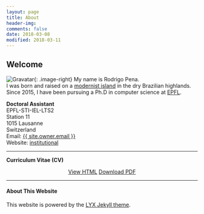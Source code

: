 ```yaml
---
layout: page
title: About
header-img:
comments: false
date: 2018-03-08
modified: 2018-03-11
---
```


<style type="text/css">
.image-right {
  display: block;
  margin-left: auto;
  margin-right: auto;
  float: right;
}

.image-left {
  display: block;
  margin-left: auto;
  margin-right: auto;
  float: left;
}
</style>

## Welcome

![Gravatar](https://www.gravatar.com/avatar/d6082dc6dc6e58d0b45f2a3363725ca4?s=256&d=identicon){: .image-right} My name is Rodrigo Pena.<br/>
I was born and raised on a [modernist island](https://en.wikipedia.org/wiki/Bras%C3%ADlia) in the dry Brazilian highlands.<br/>
Since 2015, I have been pursuing a Ph.D in computer science at [EPFL](https://www.epfl.ch/index.en.html).

**Doctoral Assistant**  
EPFL-STI-IEL-LTS2<br/>
Station 11<br/>
1015 Lausanne<br/>
Switzerland<br/>
Email: <a href="mailto:{{ site.owner.email }}">{{ site.owner.email }}</a><br/>
Website: <a href="{{ site.owner.institutional-website }}">institutional</a>

----

**Curriculum Vitae (CV)**

<div markdown="0" style="text-align: center">
    <a href="{{ site.url }}/CV/" class="btn btn-info">View HTML</a>
    <a href="{{ site.url }}/downloads/CV.pdf" class="btn btn-danger">Download PDF</a>
</div>

----

#### About This Website

This website is powered by the [LYX Jekyll theme](https://github.com/liuyxpp/liuyxpp.github.io).
